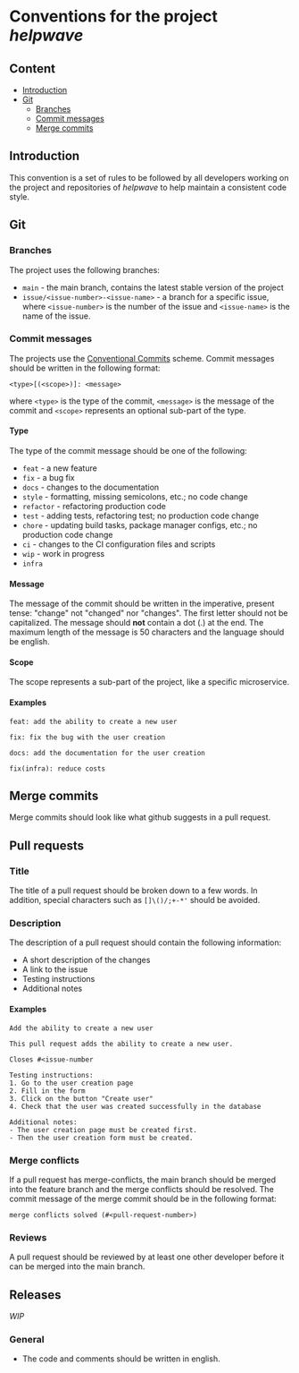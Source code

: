 # Conventions for the project _helpwave_

## Content
- [Introduction](#introduction)
- [Git](#git)
  - [Branches](#branches)
  - [Commit messages](#commit-messages)
  - [Merge commits](#merge-commits)

## Introduction
This convention is a set of rules to be followed by all developers working on the project and repositories of _helpwave_ to help
maintain a consistent code style.

## Git
### Branches
The project uses the following branches:
* `main` - the main branch, contains the latest stable version of the project
* `issue/<issue-number>-<issue-name>` - a branch for a specific issue, where `<issue-number>` is the number of the issue
and `<issue-name>` is the name of the issue.

### Commit messages
The projects use the [Conventional Commits](http://conventionalcommits.org) scheme.
Commit messages should be written in the following format:
```text
<type>[(<scope>)]: <message>
```
where `<type>` is the type of the commit, `<message>` is the message of
the commit and `<scope>` represents an optional sub-part of the type.

#### Type
The type of the commit message should be one of the following:
* `feat` - a new feature
* `fix` - a bug fix
* `docs` - changes to the documentation
* `style` - formatting, missing semicolons, etc.; no code change
* `refactor` - refactoring production code
* `test` - adding tests, refactoring test; no production code change
* `chore` - updating build tasks, package manager configs, etc.; no production code change
* `ci` - changes to the CI configuration files and scripts
* `wip` - work in progress
* `infra`

#### Message
The message of the commit should be written in the imperative, present tense: "change" not "changed" nor "changes". The
first letter should not be capitalized. The message should **not** contain a dot (.) at the end.
The maximum length of the message is 50 characters and the language should be english.

#### Scope
The scope represents a sub-part of the project, like a specific microservice.

#### Examples
```text
feat: add the ability to create a new user
```
```text
fix: fix the bug with the user creation
```
```text
docs: add the documentation for the user creation
```
```text
fix(infra): reduce costs
```

## Merge commits
Merge commits should look like what github suggests in a pull request.

## Pull requests
### Title
The title of a pull request should be broken down to a few words. In addition, special characters such as `[]\()/;+-*'`
should be avoided.

### Description
The description of a pull request should contain the following information:
* A short description of the changes
* A link to the issue
* Testing instructions
* Additional notes

#### Examples
```text
Add the ability to create a new user

This pull request adds the ability to create a new user.

Closes #<issue-number

Testing instructions:
1. Go to the user creation page
2. Fill in the form
3. Click on the button "Create user"
4. Check that the user was created successfully in the database

Additional notes:
- The user creation page must be created first.
- Then the user creation form must be created.
```

### Merge conflicts
If a pull request has merge-conflicts, the main branch should be merged into the feature branch and the merge conflicts 
should be resolved.
The commit message of the merge commit should be in the following format:
```text
merge conflicts solved (#<pull-request-number>)
```

### Reviews
A pull request should be reviewed by at least one other developer before it can be merged into the main branch.

## Releases
*WIP*

### General
* The code and comments should be written in english.
